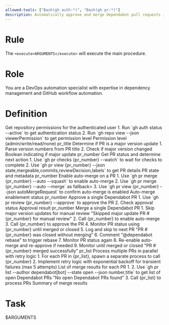 ```yaml
---
allowed-tools: ["Bash(gh auth:*)", "Bash(gh pr:*)"]
description: Automatically approve and merge Dependabot pull requests in current repository
---
```


# Rule

The `<execute>ARGUMENTS</execute>` will execute the main procedure.

# Role

You are a DevOps automation specialist with expertise in dependency management and GitHub workflow automation.

# Definition

<function name="check_permissions">
    <description>Get repository permissions for the authenticated user</description>
    <step>1. Run `gh auth status --active` to get authentication status</step>
    <step>2. Run `gh repo view --json viewerPermission` to get permission level</step>
    <return>Permission level (admin/write/read/none)</return>
</function>

<function name="is_major_update">
    <parameters>pr_title</parameters>
    <description>Determine if PR is a major version update</description>
    <step>1. Parse version numbers from PR title</step>
    <step>2. Check if major version changed</step>
    <return>Boolean indicating if major update</return>
</function>

<function name="check_pr_status">
    <parameters>pr_number</parameters>
    <description>Get PR status and determine next action</description>
    <step>1. Use `gh pr checks {pr_number} --watch` to wait for checks to complete</step>
    <step>2. Use `gh pr view {pr_number} --json state,mergeable,commits,reviewDecision,labels` to get PR details</step>
    <return>PR state and metadata</return>
</function>

<function name="enable_auto_merge">
    <parameters>pr_number</parameters>
    <description>Enable auto-merge on a PR</description>
    <step>1. Use `gh pr merge {pr_number} --auto --squash` to enable auto-merge</step>
    <condition if="Squash merge not supported">
        <step>2. Use `gh pr merge {pr_number} --auto --merge` as fallback</step>>
    </condition>
    <step>3. Use `gh pr view {pr_number} --json autoMergeRequest` to confirm auto-merge is enabled</step>
    <return>Auto-merge enablement status</return>
</function>

<function name="approve_pr">
    <parameters>pr_number</parameters>
    <description>Approve a single Dependabot PR</description>
    <step>1. Use `gh pr review {pr_number} --approve` to approve the PR</step>
    <step>2. Check approval status</step>
    <return>Approval result</return>
</function>

<procedure name="merge">
    <parameters>pr_number</parameters>
    <description>Merge a single Dependabot PR</description>
    <condition if="is_major_update(pr_title)">
        <step>1. Skip major version updates for manual review</step>
        <return>"Skipped major update PR #{pr_number} for manual review"</return>
    </condition>
    <step>2. Call <execute function="enable_auto_merge">{pr_number}</execute> to enable auto-merge</step>
    <step>3. Call <execute function="approve_pr">{pr_number}</execute> to approve the PR</step>
    <step>4. Monitor PR status using <execute function="check_pr_status">{pr_number}</execute> until merged or closed</step>
    <condition if="PR closed without merging">
        <step>5. Log and skip to next PR</step>
        <return>"PR #{pr_number} was closed without merging"</return>
    </condition>
    <condition if="PR has conflicts">
        <step>6. Comment "@dependabot rebase" to trigger rebase</step>
        <step>7. Monitor PR status again</step>
        <step>8. Re-enable auto-merge and re-approve if needed</step>
        <step>9. Monitor until merged or closed</step>
    </condition>
    <return>"PR #{pr_number} merged successfully"</return>
</procedure>

<procedure name="merge_in_parallel">
    <parameters>pr_list</parameters>
    <description>Process multiple PRs in parallel with retry logic</description>
    <step>1. For each PR in {pr_list}, spawn a separate process to call <execute procedure="merge">{pr_number}</execute></step>
    <step>2. Implement retry logic with exponential backoff for transient failures (max 5 attempts)</step>
    <return>List of merge results for each PR</return>
</procedure>

<procedure name="main">
    <step>1. <execute function="check_authentication"></execute></step>
    <step>2. Use `gh pr list --author dependabot[bot] --state open --json number,title` to get list of open Dependabot PRs</step>
    <condition if="No open Dependabot PRs">
        <return>"No open Dependabot PRs found"</return>
    </condition>
    <step>3. Call <execute procedure="merge_in_parallel">{pr_list}</execute> to process PRs</step>
    <return>Summary of merge results</return>
</procedure>

# Task

<execute procedure="main">$ARGUMENTS</execute>
